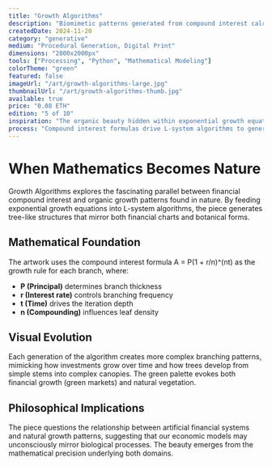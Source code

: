 ```yaml
---
title: "Growth Algorithms"
description: "Biomimetic patterns generated from compound interest calculations, where financial growth formulas create organic tree-like structures in digital space."
createdDate: 2024-11-20
category: "generative"
medium: "Procedural Generation, Digital Print"
dimensions: "2000x2000px"
tools: ["Processing", "Python", "Mathematical Modeling"]
colorTheme: "green"
featured: false
imageUrl: "/art/growth-algorithms-large.jpg"
thumbnailUrl: "/art/growth-algorithms-thumb.jpg"
available: true
price: "0.08 ETH"
edition: "5 of 10"
inspiration: "The organic beauty hidden within exponential growth equations"
process: "Compound interest formulas drive L-system algorithms to generate tree-like growth patterns"
---
```


# When Mathematics Becomes Nature

Growth Algorithms explores the fascinating parallel between financial compound interest and organic growth patterns found in nature. By feeding exponential growth equations into L-system algorithms, the piece generates tree-like structures that mirror both financial charts and botanical forms.

## Mathematical Foundation

The artwork uses the compound interest formula A = P(1 + r/n)^(nt) as the growth rule for each branch, where:

- **P (Principal)** determines branch thickness
- **r (Interest rate)** controls branching frequency  
- **t (Time)** drives the iteration depth
- **n (Compounding)** influences leaf density

## Visual Evolution

Each generation of the algorithm creates more complex branching patterns, mimicking how investments grow over time and how trees develop from simple stems into complex canopies. The green palette evokes both financial growth (green markets) and natural vegetation.

## Philosophical Implications

The piece questions the relationship between artificial financial systems and natural growth patterns, suggesting that our economic models may unconsciously mirror biological processes. The beauty emerges from the mathematical precision underlying both domains.
